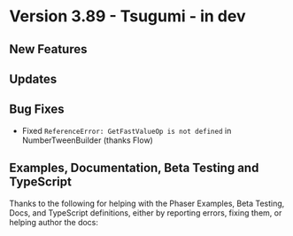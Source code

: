 # Version 3.89 - Tsugumi - in dev

## New Features

## Updates

## Bug Fixes

* Fixed `ReferenceError: GetFastValueOp is not defined` in NumberTweenBuilder (thanks Flow)

## Examples, Documentation, Beta Testing and TypeScript

Thanks to the following for helping with the Phaser Examples, Beta Testing, Docs, and TypeScript definitions, either by reporting errors, fixing them, or helping author the docs:
